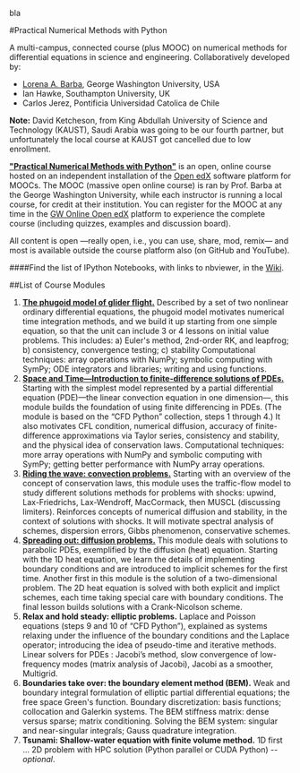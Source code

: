 ﻿bla

#Practical Numerical Methods with Python

A multi-campus, connected course (plus MOOC) on numerical methods for differential equations in science and engineering. Collaboratively developed by:
- [Lorena A. Barba](http://lorenabarba.com), George Washington University, USA
- Ian Hawke, Southampton University, UK
- Carlos Jerez, Pontificia Universidad Catolica de Chile

**Note:** David Ketcheson, from King Abdullah University of Science and Technology (KAUST), Saudi Arabia was going to be our fourth partner, but unfortunately the local course at KAUST got cancelled due to low enrollment.

[**"Practical Numerical Methods with Python"**](http://openedx.seas.gwu.edu/courses/GW/MAE6286/2014_fall/about) is an open, online course hosted on an independent installation of the [Open edX](http://code.edx.org) software platform for MOOCs.
The MOOC (massive open online course) is ran by Prof. Barba at the George Washington University, while each instructor is running a local course, for credit at their institution. You can register for the MOOC at any time in the [GW Online Open edX](http://openedx.seas.gwu.edu/) platform to experience the complete course (including quizzes, examples and discussion board). 

All content is open —really open, i.e., you can use, share, mod, remix— and most is available outside the course platform also (on GitHub and YouTube).

####Find the list of IPython Notebooks, with links to nbviewer, in the [Wiki](https://github.com/numerical-mooc/numerical-mooc/wiki).

##List of Course Modules

1. [**The phugoid model of glider flight.**](https://github.com/numerical-mooc/numerical-mooc/tree/master/lessons/01_phugoid)
Described by a set of two nonlinear ordinary differential equations, the phugoid model motivates numerical time integration methods, and we build it up starting from one simple equation, so that the unit can include 3 or 4 lessons  on initial value problems. This includes: a) Euler's method, 2nd-order RK, and leapfrog; b) consistency, convergence testing; c) stability
Computational techniques: array operations with NumPy; symbolic computing with SymPy; ODE integrators and libraries; writing and using functions.
2. [**Space and Time—Introduction to finite-difference solutions of PDEs.**](https://github.com/numerical-mooc/numerical-mooc/tree/master/lessons/02_spacetime)
Starting with the simplest model represented by a partial differential equation (PDE)—the linear convection equation in one dimension—, this module builds the foundation of using finite differencing in PDEs. (The module is based on the “CFD Python” collection, steps 1 through 4.)  It also motivates CFL condition, numerical diffusion, accuracy of finite-difference approximations via Taylor series, consistency and stability, and the physical idea of conservation laws.
Computational techniques: more array operations with NumPy and symbolic computing with SymPy; getting better performance with NumPy array operations.
3. [**Riding the wave: convection problems.**](https://github.com/numerical-mooc/numerical-mooc/tree/master/lessons/03_wave)
Starting with an overview of the concept of conservation laws, this module uses the traffic-flow model to study different solutions methods for problems with shocks: upwind, Lax-Friedrichs, Lax-Wendroff, MacCormack, then MUSCL (discussing limiters). Reinforces concepts of numerical diffusion and stability, in the context of solutions with shocks.  It will motivate spectral analysis of schemes, dispersion errors, Gibbs phenomenon, conservative schemes.
4. [**Spreading out: diffusion problems.**](https://github.com/numerical-mooc/numerical-mooc/tree/master/lessons/04_spreadout)
This module deals with solutions to parabolic PDEs, exemplified by the diffusion (heat) equation. Starting with the 1D heat equation, we learn the details of implementing boundary conditions and are introduced to implicit schemes for the first time. Another first in this module is the solution of a two-dimensional problem. The 2D heat equation is solved with both explicit and implict schemes, each time taking special care with boundary conditions. The final lesson builds solutions with a Crank-Nicolson scheme. 
5. **Relax and hold steady: elliptic problems.**
Laplace and Poisson equations (steps 9 and 10 of “CFD Python”), explained as systems relaxing under the influence of the boundary conditions and the Laplace operator; introducing the idea of pseudo-time and iterative methods. Linear solvers for PDEs : Jacobi’s method, slow convergence of low-frequency modes (matrix analysis of Jacobi), Jacobi as a smoother, Multigrid.
6. **Boundaries take over: the boundary element method (BEM).**
Weak and boundary integral formulation of elliptic partial differential equations; the free space Green's function. Boundary discretization: basis functions; collocation and Galerkin systems. The BEM stiffness matrix: dense versus sparse;  matrix conditioning. Solving the BEM system: singular and near-singular integrals; Gauss quadrature integration.
7. **Tsunami: Shallow-water equation with finite volume method.**
1D first … 2D problem with HPC solution (Python parallel or CUDA Python) -- *optional*.

